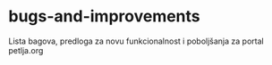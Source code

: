 # bugs-and-improvements
Lista bagova, predloga za novu funkcionalnost i poboljšanja za portal petlja.org
